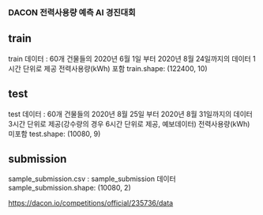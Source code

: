 ### DACON 전력사용량 예측 AI 경진대회

## train	 
train 데이터 : 60개 건물들의 2020년 6월 1일 부터 2020년 8월 24일까지의 데이터
1시간 단위로 제공
전력사용량(kWh) 포함
train.shape: (122400, 10)


## test
test 데이터 : 60개 건물들의 2020년 8월 25일 부터 2020년 8월 31일까지의 데이터
3시간 단위로 제공(강수량의 경우 6시간 단위로 제공, 예보데이터)
전력사용량(kWh) 미포함
test.shape: (10080, 9)



## submission 
sample_submission.csv : 
sample_submission 데이터 
sample_submission.shape: (10080, 2)

https://dacon.io/competitions/official/235736/data
